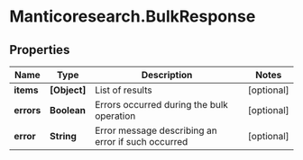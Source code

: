 # Manticoresearch.BulkResponse

## Properties

Name | Type | Description | Notes
------------ | ------------- | ------------- | -------------
**items** | **[Object]** | List of results | [optional] 
**errors** | **Boolean** | Errors occurred during the bulk operation | [optional] 
**error** | **String** | Error message describing an error if such occurred | [optional] 


